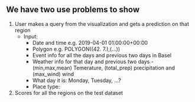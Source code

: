 ## We have two use problems to show
1. User makes a query from the visualization and gets a prediction on that region
    - Input:
        - Date and time e.g. 2019-04-01 01:00:00+00:00
        - Polygon e.g. POLYGON((42. 7.),(...))
        - Event info for all the days and previous two days in Basel 
        - Weather info for that day and previous two days
               - (min,max,mean) Temerature, (total_prep) precipitation and (max_wind) wind
        - What day it is: Monday, Tuesday, ...?
        - Place type: 
2. Scores for all the regions on the test dataset